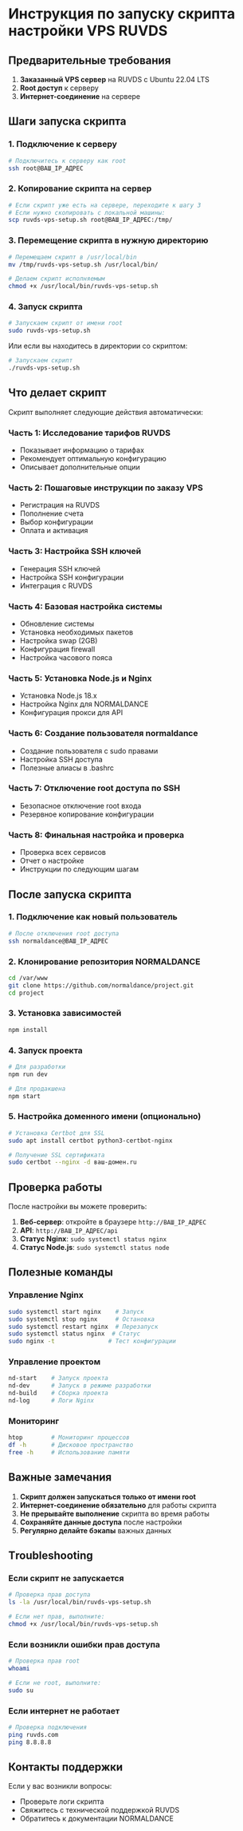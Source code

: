 # Инструкция по запуску скрипта настройки VPS RUVDS

## Предварительные требования

1. **Заказанный VPS сервер** на RUVDS с Ubuntu 22.04 LTS
2. **Root доступ** к серверу
3. **Интернет-соединение** на сервере

## Шаги запуска скрипта

### 1. Подключение к серверу

```bash
# Подключитесь к серверу как root
ssh root@ВАШ_IP_АДРЕС
```

### 2. Копирование скрипта на сервер

```bash
# Если скрипт уже есть на сервере, переходите к шагу 3
# Если нужно скопировать с локальной машины:
scp ruvds-vps-setup.sh root@ВАШ_IP_АДРЕС:/tmp/
```

### 3. Перемещение скрипта в нужную директорию

```bash
# Перемещаем скрипт в /usr/local/bin
mv /tmp/ruvds-vps-setup.sh /usr/local/bin/

# Делаем скрипт исполняемым
chmod +x /usr/local/bin/ruvds-vps-setup.sh
```

### 4. Запуск скрипта

```bash
# Запускаем скрипт от имени root
sudo ruvds-vps-setup.sh
```

Или если вы находитесь в директории со скриптом:

```bash
# Запускаем скрипт
./ruvds-vps-setup.sh
```

## Что делает скрипт

Скрипт выполняет следующие действия автоматически:

### Часть 1: Исследование тарифов RUVDS

- Показывает информацию о тарифах
- Рекомендует оптимальную конфигурацию
- Описывает дополнительные опции

### Часть 2: Пошаговые инструкции по заказу VPS

- Регистрация на RUVDS
- Пополнение счета
- Выбор конфигурации
- Оплата и активация

### Часть 3: Настройка SSH ключей

- Генерация SSH ключей
- Настройка SSH конфигурации
- Интеграция с RUVDS

### Часть 4: Базовая настройка системы

- Обновление системы
- Установка необходимых пакетов
- Настройка swap (2GB)
- Конфигурация firewall
- Настройка часового пояса

### Часть 5: Установка Node.js и Nginx

- Установка Node.js 18.x
- Настройка Nginx для NORMALDANCE
- Конфигурация прокси для API

### Часть 6: Создание пользователя normaldance

- Создание пользователя с sudo правами
- Настройка SSH доступа
- Полезные алиасы в .bashrc

### Часть 7: Отключение root доступа по SSH

- Безопасное отключение root входа
- Резервное копирование конфигурации

### Часть 8: Финальная настройка и проверка

- Проверка всех сервисов
- Отчет о настройке
- Инструкции по следующим шагам

## После запуска скрипта

### 1. Подключение как новый пользователь

```bash
# После отключения root доступа
ssh normaldance@ВАШ_IP_АДРЕС
```

### 2. Клонирование репозитория NORMALDANCE

```bash
cd /var/www
git clone https://github.com/normaldance/project.git
cd project
```

### 3. Установка зависимостей

```bash
npm install
```

### 4. Запуск проекта

```bash
# Для разработки
npm run dev

# Для продакшена
npm start
```

### 5. Настройка доменного имени (опционально)

```bash
# Установка Certbot для SSL
sudo apt install certbot python3-certbot-nginx

# Получение SSL сертификата
sudo certbot --nginx -d ваш-домен.ru
```

## Проверка работы

После настройки вы можете проверить:

1. **Веб-сервер**: откройте в браузере `http://ВАШ_IP_АДРЕС`
2. **API**: `http://ВАШ_IP_АДРЕС/api`
3. **Статус Nginx**: `sudo systemctl status nginx`
4. **Статус Node.js**: `sudo systemctl status node`

## Полезные команды

### Управление Nginx

```bash
sudo systemctl start nginx    # Запуск
sudo systemctl stop nginx     # Остановка
sudo systemctl restart nginx  # Перезапуск
sudo systemctl status nginx  # Статус
sudo nginx -t               # Тест конфигурации
```

### Управление проектом

```bash
nd-start    # Запуск проекта
nd-dev      # Запуск в режиме разработки
nd-build    # Сборка проекта
nd-log      # Логи Nginx
```

### Мониторинг

```bash
htop        # Мониторинг процессов
df -h       # Дисковое пространство
free -h     # Использование памяти
```

## Важные замечания

1. **Скрипт должен запускаться только от имени root**
2. **Интернет-соединение обязательно** для работы скрипта
3. **Не прерывайте выполнение** скрипта во время работы
4. **Сохраняйте данные доступа** после настройки
5. **Регулярно делайте бэкапы** важных данных

## Тroubleshooting

### Если скрипт не запускается

```bash
# Проверка прав доступа
ls -la /usr/local/bin/ruvds-vps-setup.sh

# Если нет прав, выполните:
chmod +x /usr/local/bin/ruvds-vps-setup.sh
```

### Если возникли ошибки прав доступа

```bash
# Проверка прав root
whoami

# Если не root, выполните:
sudo su
```

### Если интернет не работает

```bash
# Проверка подключения
ping ruvds.com
ping 8.8.8.8
```

## Контакты поддержки

Если у вас возникли вопросы:

- Проверьте логи скрипта
- Свяжитесь с технической поддержкой RUVDS
- Обратитесь к документации NORMALDANCE
